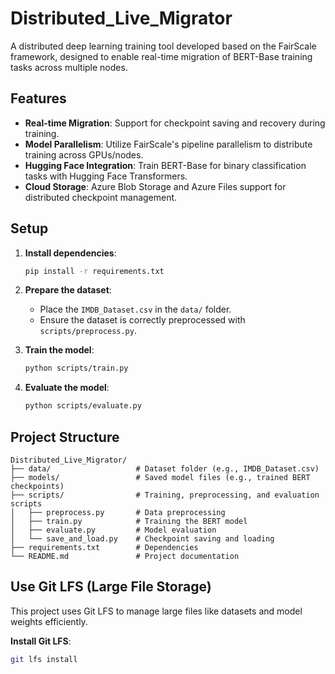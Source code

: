 # Distributed_Live_Migrator
A distributed deep learning training tool developed based on the FairScale framework, designed to enable real-time migration of BERT-Base training tasks across multiple nodes.

## Features
- **Real-time Migration**: Support for checkpoint saving and recovery during training.
- **Model Parallelism**: Utilize FairScale's pipeline parallelism to distribute training across GPUs/nodes.
- **Hugging Face Integration**: Train BERT-Base for binary classification tasks with Hugging Face Transformers.
- **Cloud Storage**: Azure Blob Storage and Azure Files support for distributed checkpoint management.

## Setup
1. **Install dependencies**:
   ```bash
   pip install -r requirements.txt

2. **Prepare the dataset**:
   - Place the `IMDB_Dataset.csv` in the `data/` folder.
   - Ensure the dataset is correctly preprocessed with `scripts/preprocess.py`.

3. **Train the model**:
   ```bash
   python scripts/train.py

4. **Evaluate the model**:
   ```bash
   python scripts/evaluate.py

## Project Structure

```plaintext
Distributed_Live_Migrator/
├── data/                   # Dataset folder (e.g., IMDB_Dataset.csv)
├── models/                 # Saved model files (e.g., trained BERT checkpoints)
├── scripts/                # Training, preprocessing, and evaluation scripts
│   ├── preprocess.py       # Data preprocessing
│   ├── train.py            # Training the BERT model
│   ├── evaluate.py         # Model evaluation
│   └── save_and_load.py    # Checkpoint saving and loading
├── requirements.txt        # Dependencies
└── README.md               # Project documentation
```

## Use Git LFS (Large File Storage)
This project uses Git LFS to manage large files like datasets and model weights efficiently.

**Install Git LFS**:
   ```bash
   git lfs install
